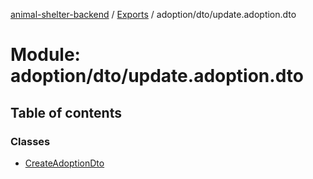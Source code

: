 [animal-shelter-backend](../README.md) / [Exports](../modules.md) / adoption/dto/update.adoption.dto

# Module: adoption/dto/update.adoption.dto

## Table of contents

### Classes

- [CreateAdoptionDto](../classes/adoption_dto_update_adoption_dto.UpdateAdoptionDto.md)
